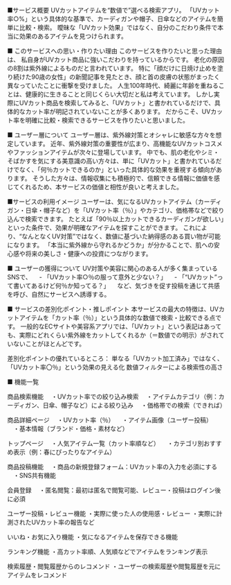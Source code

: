 
■サービス概要
UVカットアイテムを“数値で”選べる検索アプリ。
「UVカット率○%」という具体的な基準で、カーディガンや帽子、日傘などのアイテムを簡単に比較・検索。
曖昧な「UVカット効果」ではなく、自分のこだわり条件で本当に効果のあるアイテムを見つけられます。


■ このサービスへの思い・作りたい理由
このサービスを作りたいと思った理由は、 私自身がUVカット商品に強いこだわりを持っているからです。
老化の原因の8割は紫外線によるものだと言われています。 特に「顔だけに日焼け止めを塗り続けた90歳の女性」の新聞記事を見たとき、顔と首の皮膚の状態がまったく異なっていたことに衝撃を受けました。 人生100年時代、綺麗に年齢を重ねることは、健康的に生きることと同じくらい大切だと私は考えています。 
しかし実際にUVカット商品を検索してみると、「UVカット」と書かれているだけで、具体的なカット率が明記されていないことが多くあります。
だからこそ、UVカット率を明確に比較・検索できるサービスを作りたいと思いました。


■ ユーザー層について
ユーザー層は、紫外線対策とオシャレに敏感な方々を想定しています。
近年、紫外線対策の重要性が広まり、高機能なUVカットコスメやファッションアイテムが次々に登場しています。
中でも、肌の老化やシミ・そばかすを気にする美意識の高い方々は、単に「UVカット」と書かれているだけでなく、「何％カットできるのか」といった具体的な効果を重視する傾向があります。
そうした方々は、情報収集にも積極的で、信頼できる情報に価値を感じてくれるため、本サービスの価値と相性が良いと考えました。


■サービスの利用イメージ
ユーザーは、気になるUVカットアイテム（カーディガン・日傘・帽子など）を「UVカット率（％）」やカテゴリ、価格帯などで絞り込んで検索できます。
たとえば「90％以上カットできるカーディガンが欲しい」といった条件で、効果が明確なアイテムを探すことができます。
これにより、“なんとなくUV対策”ではなく、数値に基づいた納得感のある買い物が可能になります。
「本当に紫外線から守れるかどうか」が分かることで、肌への安心感や将来の美しさ・健康への投資につながります。


■ ユーザーの獲得について
UV対策や美容に関心のある人が多く集まっているSNSで、
　- 「UVカット率○％の服って意外と少ない？」
　- 「“UVカット”って書いてあるけど何％か知ってる？」
　など、気づきを促す投稿を通じて共感を呼び、自然にサービスへ誘導する。


■ サービスの差別化ポイント・推しポイント
本サービスの最大の特徴は、UVカットアイテムを「カット率（％）」という具体的な数値で検索・比較できる点です。
一般的なECサイトや美容系アプリでは、「UVカット」という表記はあっても、実際にどれくらい紫外線をカットしてくれるか（＝数値での明示）がされていないことがほとんどです。

差別化ポイントの優れているところ：
単なる「UVカット加工済み」ではなく、「UVカット率〇％」という効果の見える化
数値フィルターによる検索性の高さ


■ 機能一覧

 商品検索機能
　・UVカット率での絞り込み検索
　・アイテムカテゴリ（例：カーディガン、日傘、帽子など）による絞り込み
　・価格帯での検索（できれば）

 商品詳細ページ
　・UVカット率（％）
　・アイテム画像（ユーザー投稿）
　・基本情報（ブランド・価格・素材など）

 トップページ
　・人気アイテム一覧（カット率順など）
　・カテゴリ別おすすめ表示（例：春にぴったりなアイテム）

 商品投稿機能
　・商品の新規登録フォーム：UVカット率の入力を必須にする
　・SNS共有機能

 会員登録
　・匿名閲覧：最初は匿名で閲覧可能、レビュー・投稿はログイン後に必須

ユーザー投稿・レビュー機能
・実際に使った人の使用感・レビュー
・実際に計測されたUVカット率の報告など

いいね・お気に入り機能
・気になるアイテムを保存できる機能

ランキング機能
・高カット率順、人気順などでアイテムをランキング表示

検索履歴・閲覧履歴からのレコメンド
・ユーザーの検索履歴や閲覧履歴を元にアイテムをレコメンド